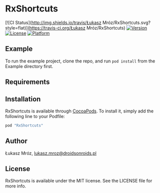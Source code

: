 # RxShortcuts

[![CI Status](http://img.shields.io/travis/Łukasz Mróz/RxShortcuts.svg?style=flat)](https://travis-ci.org/Łukasz Mróz/RxShortcuts)
[![Version](https://img.shields.io/cocoapods/v/RxShortcuts.svg?style=flat)](http://cocoapods.org/pods/RxShortcuts)
[![License](https://img.shields.io/cocoapods/l/RxShortcuts.svg?style=flat)](http://cocoapods.org/pods/RxShortcuts)
[![Platform](https://img.shields.io/cocoapods/p/RxShortcuts.svg?style=flat)](http://cocoapods.org/pods/RxShortcuts)

## Example

To run the example project, clone the repo, and run `pod install` from the Example directory first.

## Requirements

## Installation

RxShortcuts is available through [CocoaPods](http://cocoapods.org). To install
it, simply add the following line to your Podfile:

```ruby
pod "RxShortcuts"
```

## Author

Łukasz Mróz, lukasz.mroz@droidsonroids.pl

## License

RxShortcuts is available under the MIT license. See the LICENSE file for more info.
